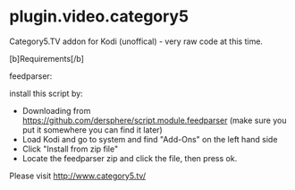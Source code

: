 # plugin.video.category5
Category5.TV addon for Kodi (unoffical) - very raw code at this time.

[b]Requirements[/b]

feedparser:

install this script by:

* Downloading from https://github.com/dersphere/script.module.feedparser (make sure you put it somewhere you can find it later)
* Load Kodi and go to system and find "Add-Ons" on the left hand side
* Click "Install from zip file"
* Locate the feedparser zip and click the file, then press ok.  

Please visit http://www.category5.tv/
